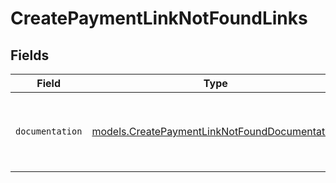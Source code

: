 # CreatePaymentLinkNotFoundLinks


## Fields

| Field                                                                                                | Type                                                                                                 | Required                                                                                             | Description                                                                                          |
| ---------------------------------------------------------------------------------------------------- | ---------------------------------------------------------------------------------------------------- | ---------------------------------------------------------------------------------------------------- | ---------------------------------------------------------------------------------------------------- |
| `documentation`                                                                                      | [models.CreatePaymentLinkNotFoundDocumentation](../models/createpaymentlinknotfounddocumentation.md) | :heavy_check_mark:                                                                                   | The URL to the generic Mollie API error handling guide.                                              |